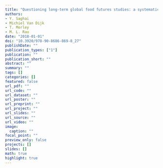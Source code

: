 ```yaml
---
title: "Questioning long-term global food futures studies: a systematic, empirical, and normative approach"
authors: 
- Y. Saghai
- Michiel Van Dijk
- T. Morley
- M. L. Rau
date: "2018-01-01"
doi: "10.3920/978-90-8686-869-8_27"
publishDate: ""
publication_types: ["1"]
publication: ""
publication_short: ""
abstract: ""
summary: ""
tags: []
categories: []
featured: false
url_pdf: ""
url_code: ""
url_dataset: ""
url_poster: ""
url_preprint: ""
url_project: ""
url_slides: ""
url_source: ""
url_video: ""
image: 
  caption: ""
focal_point: ""
preview_only: false
projects: []
slides: []
math: true
highlight: true
---
```


